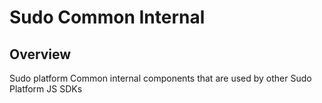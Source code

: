 # Sudo Common Internal

## Overview

Sudo platform Common internal components that are used by other Sudo Platform JS SDKs